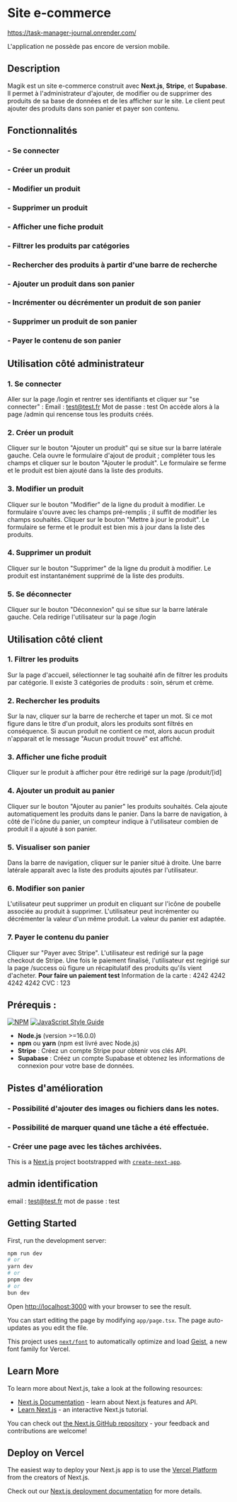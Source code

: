 # Site e-commerce

https://task-manager-journal.onrender.com/

L'application ne possède pas encore de version mobile.



## Description

Magik est un site e-commerce construit avec  **Next.js**, **Stripe**, et **Supabase**.
Il permet à l'administrateur d'ajouter, de modifier ou de supprimer des produits de sa base de données et de les afficher sur le site. 
Le client peut ajouter des produits dans son panier et payer son contenu. 

  

## Fonctionnalités

### - Se connecter
### - Créer un produit
### - Modifier un produit
### - Supprimer un produit
### - Afficher une fiche produit
### - Filtrer les produits par catégories
### - Rechercher des produits à partir d'une barre de recherche
### - Ajouter un produit dans son panier
### - Incrémenter ou décrémenter un produit de son panier
### - Supprimer un produit de son panier
### - Payer le contenu de son panier



## Utilisation côté administrateur

### 1. Se connecter
Aller sur la page /login et rentrer ses identifiants et cliquer sur "se connecter" :
Email : test@test.fr
Mot de passe : test
On accède alors à la page /admin qui rencense tous les produits créés.

### 2. Créer un produit
Cliquer sur le bouton "Ajouter un produit" qui se situe sur la barre latérale gauche. 
Cela ouvre le formulaire d'ajout de produit ; compléter tous les champs et cliquer sur le bouton "Ajouter le produit". 
Le formulaire se ferme et le produit est bien ajouté dans la liste des produits.

### 3. Modifier un produit
Cliquer sur le bouton "Modifier" de la ligne du produit à modifier. 
Le formulaire s'ouvre avec les champs pré-remplis ; il suffit de modifier les champs souhaités.
Cliquer sur le bouton "Mettre à jour le produit". 
Le formulaire se ferme et le produit est bien mis à jour dans la liste des produits.

### 4. Supprimer un produit
Cliquer sur le bouton "Supprimer" de la ligne du produit à modifier. 
Le produit est instantanément supprimé de la liste des produits. 

### 5. Se déconnecter
Cliquer sur le bouton "Déconnexion" qui se situe sur la barre latérale gauche.
Cela redirige l'utilisateur sur la page /login



## Utilisation côté client

### 1. Filtrer les produits
Sur la page d'accueil, sélectionner le tag souhaité afin de filtrer les produits par catégorie. 
Il existe 3 catégories de produits : soin, sérum et crème.

### 2. Rechercher les produits 
Sur la nav, cliquer sur la barre de recherche et taper un mot. 
Si ce mot figure dans le titre d'un produit, alors les produits sont filtrés en conséquence. 
Si aucun produit ne contient ce mot, alors aucun produit n'apparait et le message "Aucun produit trouvé" est affiché. 

### 3. Afficher une fiche produit
Cliquer sur le produit à afficher pour être redirigé sur la page /produit/[id] 

### 4. Ajouter un produit au panier
Cliquer sur le bouton "Ajouter au panier" les produits souhaités.
Cela ajoute automatiquement les produits dans le panier.
Dans la barre de navigation, à côté de l'icône du panier, un compteur indique à l'utilisateur combien de produit il a ajouté à son panier. 

### 5. Visualiser son panier
Dans la barre de navigation, cliquer sur le panier situé à droite. 
Une barre latérale apparaît avec la liste des produits ajoutés par l'utilisateur. 

### 6. Modifier son panier
L'utilisateur peut supprimer un produit en cliquant sur l'icône de poubelle associée au produit à supprimer. 
L'utilisateur peut incrémenter ou décrémenter la valeur d'un même produit. 
La valeur du panier est adaptée. 

### 7. Payer le contenu du panier
Cliquer sur "Payer avec Stripe". 
L'utilisateur est redirigé sur la page checkout de Stripe. 
Une fois le paiement finalisé, l'utilisateur est regirigé sur la page /success où figure un récapitulatif des produits qu'ils vient d'acheter. 
**Pour faire un paiement test**
Information de la carte : 4242 4242 4242 4242
CVC : 123



## Prérequis :
[![NPM](https://img.shields.io/npm/v/wealth-health-modal-lib.svg)](https://www.npmjs.com/package/wealth-health-modal-lib) [![JavaScript Style Guide](https://img.shields.io/badge/code_style-standard-brightgreen.svg)](https://standardjs.com)
- **Node.js** (version >=16.0.0)
- **npm** ou **yarn** (npm est livré avec Node.js)
- **Stripe** : Créez un compte Stripe pour obtenir vos clés API.
- **Supabase** : Créez un compte Supabase et obtenez les informations de connexion pour votre base de données.



## Pistes d'amélioration

### - Possibilité d'ajouter des images ou fichiers dans les notes.
### - Possibilité de marquer quand une tâche a été effectuée. 
### - Créer une page avec les tâches archivées.













This is a [Next.js](https://nextjs.org) project bootstrapped with [`create-next-app`](https://nextjs.org/docs/app/api-reference/cli/create-next-app).

## admin identification

email : test@test.fr
mot de passe : test

## Getting Started

First, run the development server:

```bash
npm run dev
# or
yarn dev
# or
pnpm dev
# or
bun dev
```

Open [http://localhost:3000](http://localhost:3000) with your browser to see the result.

You can start editing the page by modifying `app/page.tsx`. The page auto-updates as you edit the file.

This project uses [`next/font`](https://nextjs.org/docs/app/building-your-application/optimizing/fonts) to automatically optimize and load [Geist](https://vercel.com/font), a new font family for Vercel.

## Learn More

To learn more about Next.js, take a look at the following resources:

- [Next.js Documentation](https://nextjs.org/docs) - learn about Next.js features and API.
- [Learn Next.js](https://nextjs.org/learn) - an interactive Next.js tutorial.

You can check out [the Next.js GitHub repository](https://github.com/vercel/next.js) - your feedback and contributions are welcome!

## Deploy on Vercel

The easiest way to deploy your Next.js app is to use the [Vercel Platform](https://vercel.com/new?utm_medium=default-template&filter=next.js&utm_source=create-next-app&utm_campaign=create-next-app-readme) from the creators of Next.js.

Check out our [Next.js deployment documentation](https://nextjs.org/docs/app/building-your-application/deploying) for more details.
